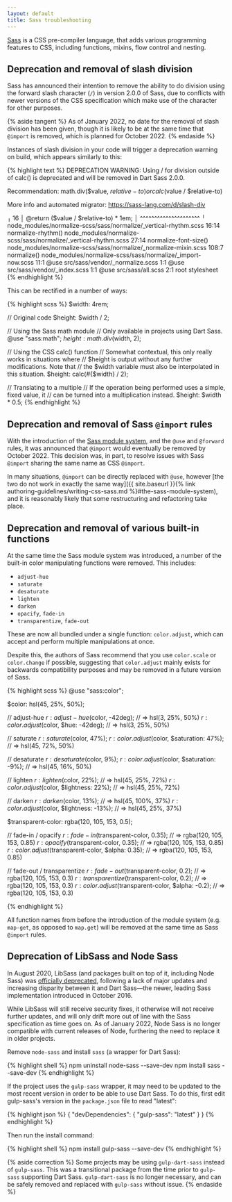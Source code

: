 ```yaml
---
layout: default
title: Sass troubleshooting
---
```


[Sass](https://sass-lang.com) is a CSS pre-compiler language, that adds various programming features to CSS, including functions, mixins, flow control and nesting.

## Deprecation and removal of slash division

Sass has announced their intention to remove the ability to do division using the forward slash character (`/`) in version 2.0.0 of Sass, due to conflicts with newer versions of the CSS specification which make use of the character for other purposes. 

{% aside tangent %}
As of January 2022, no date for the removal of slash division has been given, though it is likely to be at the same time that `@import` is removed, which is planned for October 2022.
{% endaside %}

Instances of slash division in your code will trigger a deprecation warning on build, which appears similarly to this:

{% highlight text %}
DEPRECATION WARNING: Using / for division outside of calc() is deprecated and will be removed in Dart Sass 2.0.0.

Recommendation: math.div($value, $relative-to) or calc($value / $relative-to)

More info and automated migrator: https://sass-lang.com/d/slash-div

   ╷
16 │     @return ($value / $relative-to) * 1em;
   │              ^^^^^^^^^^^^^^^^^^^^^
   ╵
	node_modules/normalize-scss/sass/normalize/_vertical-rhythm.scss 16:14  normalize-rhythm()
	node_modules/normalize-scss/sass/normalize/_vertical-rhythm.scss 27:14  normalize-font-size()
	node_modules/normalize-scss/sass/normalize/_normalize-mixin.scss 108:7  normalize()
	node_modules/normalize-scss/sass/normalize/_import-now.scss 11:1        @use
	src/sass/vendor/_normalize.scss 1:1                                     @use
	src/sass/vendor/_index.scss 1:1                                         @use
	src/sass/all.scss 2:1                                                   root stylesheet
{% endhighlight %}

This can be rectified in a number of ways:

{% highlight scss %}
$width: 4rem; 

// Original code
$height: $width / 2;

// Using the Sass math module
// Only available in projects using Dart Sass.
@use "sass:math";
$height: math.div($width, 2);

// Using the CSS calc() function
// Somewhat contextual, this only really works in situations where 
// $height is output without any further modifications. Note that
// the $width variable must also be interpolated in this situation.
$height: calc(#{$width} / 2); 

// Translating to a multiple
// If the operation being performed uses a simple, fixed value, it 
// can be turned into a multiplication instead.
$height: $width * 0.5; 
{% endhighlight %}

## Deprecation and removal of Sass `@import` rules

With the introduction of the [Sass module system](https://sass-lang.com/blog/the-module-system-is-launched), and the `@use` and `@forward` rules, it was announced that `@import` would eventually be removed by October 2022. This decision was, in part, to resolve issues with Sass `@import` sharing the same name as CSS `@import`.

In many situations, `@import` can be directly replaced with `@use`, however [the two do not work in exactly the same way]({{ site.baseurl }}{% link authoring-guidelines/writing-css-sass.md %}#the-sass-module-system), and it is reasonably likely that some restructuring and refactoring take place. 

## Deprecation and removal of various built-in functions

At the same time the Sass module system was introduced, a number of the built-in color manipulating functions were removed. This includes:

* `adjust-hue`
* `saturate`
* `desaturate`
* `lighten`
* `darken`
* `opacify`, `fade-in`
* `transparentize`, `fade-out`

These are now all bundled under a single function: `color.adjust`, which can accept and perform multiple manipulations at once.

Despite this, the authors of Sass recommend that you use `color.scale` or `color.change` if possible, suggesting that `color.adjust` mainly exists for backwards compatibility purposes and may be removed in a future version of Sass.

{% highlight scss %}
@use "sass:color";

$color: hsl(45, 25%, 50%);

// adjust-hue
$r: adjust-hue($color, -42deg); // => hsl(3, 25%, 50%)
$r: color.adjust($color, $hue: -42deg); // => hsl(3, 25%, 50%)

// saturate
$r: saturate($color, 47%);
$r: color.adjust($color, $saturation: 47%); // => hsl(45, 72%, 50%)

// desaturate
$r: desaturate($color, 9%);
$r: color.adjust($color, $saturation: -9%); // => hsl(45, 16%, 50%)

// lighten
$r: lighten($color, 22%); // => hsl(45, 25%, 72%)
$r: color.adjust($color, $lightness: 22%); // => hsl(45, 25%, 72%)

// darken
$r: darken($color, 13%); // => hsl(45, 100%, 37%)
$r: color.adjust($color, $lightness: -13%); // => hsl(45, 25%, 37%)

$transparent-color: rgba(120, 105, 153, 0.5);

// fade-in / opacify
$r: fade-in($transparent-color, 0.35); // => rgba(120, 105, 153, 0.85)
$r: opacify($transparent-color, 0.35); // => rgba(120, 105, 153, 0.85)
$r: color.adjust($transparent-color, $alpha: 0.35); // => rgba(120, 105, 153, 0.85)

// fade-out / transparentize
$r: fade-out($transparent-color, 0.2); // => rgba(120, 105, 153, 0.3)
$r: transparentize($transparent-color, 0.2); // => rgba(120, 105, 153, 0.3)
$r: color.adjust($transparent-color, $alpha: -0.2); // => rgba(120, 105, 153, 0.3)

{% endhighlight %}

All function names from before the introduction of the module system (e.g. `map-get`, as opposed to `map.get`) will be removed at the same time as Sass `@import` rules. 

## Deprecation of LibSass and Node Sass

In August 2020, LibSass (and packages built on top of it, including Node Sass) was [officially deprecated](https://github.com/sass/node-sass/issues/2952), following a lack of major updates and increasing disparity between it and Dart Sass—the newer, leading Sass implementation introduced in October 2016. 

While LibSass will still receive security fixes, it otherwise will not receive further updates, and will only drift more out of line with the Sass specification as time goes on. As of January 2022, Node Sass is no longer compatible with current releases of Node, furthering the need to replace it in older projects. 

Remove `node-sass` and install `sass` (a wrapper for Dart Sass):

{% highlight shell %}
npm uninstall node-sass --save-dev
npm install sass --save-dev
{% endhighlight %}

If the project uses the `gulp-sass` wrapper, it may need to be updated to the most recent version in order to be able to use Dart Sass. To do this, first edit gulp-sass's version in the `package.json` file to read "latest":

{% highlight json %}
{
  "devDependencies": {
    "gulp-sass": "latest"
  }
}
{% endhighlight %}

Then run the install command: 

{% highlight shell %}
npm install gulp-sass --save-dev
{% endhighlight %}

{% aside correction %}
Some projects may be using `gulp-dart-sass` instead of `gulp-sass`. This was a transitional package from the time prior to `gulp-sass` supporting Dart Sass. `gulp-dart-sass` is no longer necessary, and can be safely removed and replaced with `gulp-sass` without issue.
{% endaside %}